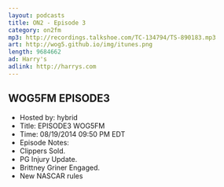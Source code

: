 ```yaml
---
layout: podcasts
title: ON2 - Episode 3
category: on2fm
mp3: http://recordings.talkshoe.com/TC-134794/TS-890183.mp3
art: http://wog5.github.io/img/itunes.png
length: 9684662
ad: Harry's
adlink: http://harrys.com
---
```


## WOG5FM EPISODE3

- Hosted by: hybrid
- Title: EPISODE3 WOG5FM
- Time: 08/19/2014 09:50 PM EDT
- Episode Notes: 
- Clippers Sold. 
- PG Injury Update. 
- Brittney Griner Engaged. 
- New NASCAR rules
